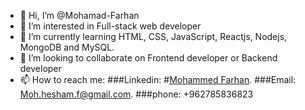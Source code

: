 - 👋 Hi, I’m @Mohamad-Farhan
- 👀 I’m interested in Full-stack web developer
- 🌱 I’m currently learning HTML, CSS, JavaScript, Reactjs, Nodejs, MongoDB and MySQL. 
- 💞️ I’m looking to collaborate on Frontend developer or Backend developer
- 📫 How to reach me:
      ###Linkedin: #[Mohammed Farhan](https://www.linkedin.com/in/mohammedfarhan-3b2522202/).
      ###Email: Moh.hesham.f@gmail.com.
      ###phone: +962785836823

<!---
Mohamad-Farhan/Mohamad-Farhan is a ✨ special ✨ repository because its `README.md` (this file) appears on your GitHub profile.
You can click the Preview link to take a look at your changes.
--->
